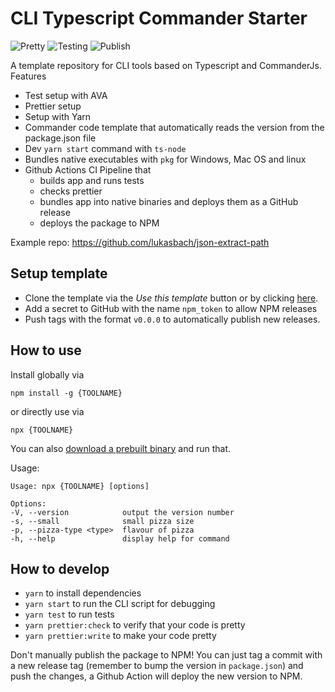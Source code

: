 # CLI Typescript Commander Starter

![Pretty](https://github.com/lukasbach/cli-ts-commander-starter/workflows/Pretty/badge.svg)
![Testing](https://github.com/lukasbach/cli-ts-commander-starter/workflows/Testing/badge.svg)
![Publish](https://github.com/lukasbach/cli-ts-commander-starter/workflows/Publish/badge.svg)

A template repository for CLI tools based on Typescript and CommanderJs. Features

- Test setup with AVA
- Prettier setup
- Setup with Yarn
- Commander code template that automatically reads the version from the package.json file
- Dev `yarn start` command with `ts-node`
- Bundles native executables with `pkg` for Windows, Mac OS and linux
- Github Actions CI Pipeline that
  - builds app and runs tests
  - checks prettier
  - bundles app into native binaries and deploys them as a GitHub release
  - deploys the package to NPM

Example repo: https://github.com/lukasbach/json-extract-path

## Setup template

- Clone the template via the _Use this template_ button or by clicking
  [here](https://github.com/lukasbach/cli-ts-commander-starter/generate).
- Add a secret to GitHub with the name `npm_token` to allow NPM releases
- Push tags with the format `v0.0.0` to automatically publish new releases.

## How to use

Install globally via

    npm install -g {TOOLNAME}

or directly use via

    npx {TOOLNAME}

You can also [download a prebuilt binary](https://github.com/lukasbach/cli-ts-commander-starter/releases) and run that.

Usage:

    Usage: npx {TOOLNAME} [options]

    Options:
    -V, --version            output the version number
    -s, --small              small pizza size
    -p, --pizza-type <type>  flavour of pizza
    -h, --help               display help for command

## How to develop

- `yarn` to install dependencies
- `yarn start` to run the CLI script for debugging
- `yarn test` to run tests
- `yarn prettier:check` to verify that your code is pretty
- `yarn prettier:write` to make your code pretty

Don't manually publish the package to NPM! You can just tag
a commit with a new release tag (remember to bump the version
in `package.json`) and push the changes, a Github Action
will deploy the new version to NPM.
